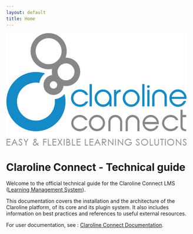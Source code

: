```yaml
---
layout: default
title: Home
---
```


![Claroline logo](assets/img/logo-lg.png)

# Claroline Connect - Technical guide

Welcome to the official technical guide for the Claroline Connect LMS ([Learning Management System](https://en.wikipedia.org/wiki/Learning_management_system)).

This documentation covers the installation and the architecture of the Claroline platform, of its
core and its plugin system. It also includes information on best practices and
references to useful external resources.

For user documentation, see : [Claroline Connect Documentation](http://doc.claroline.com).
